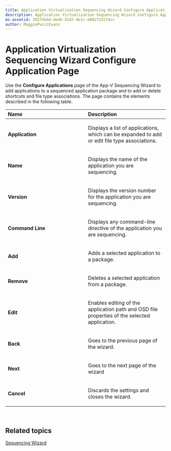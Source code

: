 ```yaml
---
title: Application Virtualization Sequencing Wizard Configure Application Page
description: Application Virtualization Sequencing Wizard Configure Application Page
ms.assetid: 2927debd-de4b-41d2-9e1c-e8927231f4cc
author: MaggiePucciEvans
---
```


# Application Virtualization Sequencing Wizard Configure Application Page


Use the **Configure Applications** page of the App-V Sequencing Wizard to add applications to a sequenced application package and to add or delete shortcuts and file type associations. The page contains the elements described in the following table.

<table>
<colgroup>
<col width="50%" />
<col width="50%" />
</colgroup>
<thead>
<tr class="header">
<th align="left">Name</th>
<th align="left">Description</th>
</tr>
</thead>
<tbody>
<tr class="odd">
<td align="left"><p><strong>Application</strong></p></td>
<td align="left"><p>Displays a list of applications, which can be expanded to add or edit file type associations.</p></td>
</tr>
<tr class="even">
<td align="left"><p><strong>Name</strong></p></td>
<td align="left"><p>Displays the name of the application you are sequencing.</p></td>
</tr>
<tr class="odd">
<td align="left"><p><strong>Version</strong></p></td>
<td align="left"><p>Displays the version number for the application you are sequencing.</p></td>
</tr>
<tr class="even">
<td align="left"><p><strong>Command Line</strong></p></td>
<td align="left"><p>Displays any command-line directive of the application you are sequencing.</p></td>
</tr>
<tr class="odd">
<td align="left"><p><strong>Add</strong></p></td>
<td align="left"><p>Adds a selected application to a package.</p></td>
</tr>
<tr class="even">
<td align="left"><p><strong>Remove</strong></p></td>
<td align="left"><p>Deletes a selected application from a package.</p></td>
</tr>
<tr class="odd">
<td align="left"><p><strong>Edit</strong></p></td>
<td align="left"><p>Enables editing of the application path and OSD file properties of the selected application.</p></td>
</tr>
<tr class="even">
<td align="left"><p><strong>Back</strong></p></td>
<td align="left"><p>Goes to the previous page of the wizard.</p></td>
</tr>
<tr class="odd">
<td align="left"><p><strong>Next</strong></p></td>
<td align="left"><p>Goes to the next page of the wizard</p></td>
</tr>
<tr class="even">
<td align="left"><p><strong>Cancel</strong></p></td>
<td align="left"><p>Discards the settings and closes the wizard.</p></td>
</tr>
</tbody>
</table>

 

## Related topics


[Sequencing Wizard](sequencing-wizard.md)

 

 





